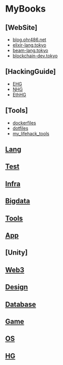 
MyBooks
=======

## [WebSite]

- [blog.ohr486.net](https://github.com/ohr486/blog.ohr486.net)
- [elixir-lang.tokyo](https://github.com/ohr486/elixir-lang.tokyo)
- [beam-lang.tokyo](https://github.com/ohr486/beam-lang.tokyo)
- [blockchain-dev.tokyo](https://github.com/ohr486/blockchain-dev.tokyo)

## [HackingGuide]

- [EHG](https://github.com/ohr486/EHG)
- [NHG](https://github.com/ohr486/NHG)
- [EthHG](https://github.com/ohr486/EthHG)

## [Tools]

- [dockerfiles](https://github.com/ohr486/dockerfiles)
- [dotfiles](https://github.com/ohr486/dotfiles)
- [my\_lifehack\_tools](https://github.com/ohr486/my_lifehack_tools)

## [Lang](https://github.com/ohr486/MyBooks/tree/master/lang)

## [Test](https://github.com/ohr486/MyBooks/tree/master/testing)

## [Infra](https://github.com/ohr486/MyBooks/tree/master/infra)

## [Bigdata](https://github.com/ohr486/MyBooks/tree/master/bigdata)

## [Tools](https://github.com/ohr486/MyBooks/tree/master/tools)

## [App](https://github.com/ohr486/MyBooks/tree/master/app)

## [Unity]

## [Web3](https://github.com/ohr486/MyBooks/tree/master/web3)

## [Design](https://github.com/ohr486/MyBooks/tree/master/design)

## [Database](https://github.com/ohr486/MyBooks/tree/master/database)

## [Game](https://github.com/ohr486/MyBooks/tree/master/game)

## [OS](https://github.com/ohr486/MyBooks/tree/master/os)

## [HG](https://github.com/ohr486/MyBooks/tree/master/hg)






